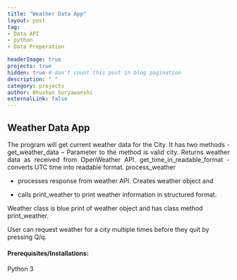 ```yaml
---
title: "Weather Data App"
layout: post
tag: 
- Data API 
- python
- Data Preperation

headerImage: true
projects: true
hidden: true # don't count this post in blog pagination
description: " "
category: projects
author: Bhushan Suryawanshi 
externalLink: false
---
```


## Weather Data App
<p align='justify'>
The program will get current weather data for the City.
It has two methods -
get_weather_data – Parameter to the method is valid city. Returns weather data as received from OpenWeather API.
get_time_in_readable_format - converts UTC time into readable format.
process_weather 

- processes response from weather API. Creates weather object and

- calls print_weather to print weather information in structured format.

Weather class is blue print of weather object and has class method print_weather.

User can request weather for a city multiple times before they quit by pressing Q/q.
</p>

#### Prerequisites/Installations:
Python 3
